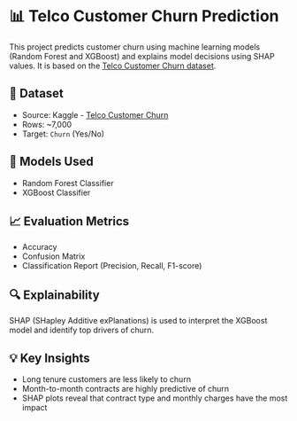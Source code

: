 # 📊 Telco Customer Churn Prediction

This project predicts customer churn using machine learning models (Random Forest and XGBoost) and explains model decisions using SHAP values. It is based on the [Telco Customer Churn dataset](https://www.kaggle.com/blastchar/telco-customer-churn).

## 📁 Dataset
- Source: Kaggle - [Telco Customer Churn](https://www.kaggle.com/blastchar/telco-customer-churn)
- Rows: ~7,000
- Target: `Churn` (Yes/No)

## 🧠 Models Used
- Random Forest Classifier
- XGBoost Classifier

## 📈 Evaluation Metrics
- Accuracy
- Confusion Matrix
- Classification Report (Precision, Recall, F1-score)

## 🔍 Explainability
SHAP (SHapley Additive exPlanations) is used to interpret the XGBoost model and identify top drivers of churn.

## 💡 Key Insights
- Long tenure customers are less likely to churn
- Month-to-month contracts are highly predictive of churn
- SHAP plots reveal that contract type and monthly charges have the most impact
